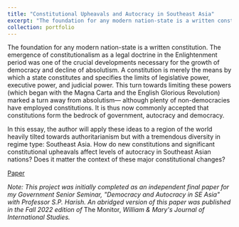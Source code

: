 ```yaml
---
title: "Constitutional Upheavals and Autocracy in Southeast Asia"
excerpt: "The foundation for any modern nation-state is a written constitution. The emergence of constitutionalism as a legal doctrine in the Enlightenment period was one of the crucial developments necessary for the growth of democracy and decline of absolutism. A constitution is merely the means by which a state constitutes and specifies the limits of legislative power, executive power, and judicial power. This turn towards limiting these powers (which began with the Magna Carta and the English Glorious Revolution) marked a turn away from absolutism— although plenty of non-democracies have employed constitutions.1 It is thus now commonly accepted that constitutions form the bedrock of government, autocracy and democracy."
collection: portfolio
---
```

The foundation for any modern nation-state is a written constitution. The emergence of constitutionalism as a legal doctrine in the Enlightenment period was one of the crucial developments necessary for the growth of democracy and decline of absolutism. A constitution is merely the means by which a state constitutes and specifies the limits of legislative power, executive power, and judicial power. This turn towards limiting these powers (which began with the Magna Carta and the English Glorious Revolution) marked a turn away from absolutism— although plenty of non-democracies have employed constitutions. It is thus now commonly accepted that constitutions form the bedrock of government, autocracy and democracy.

In this essay, the author will apply these ideas to a region of the world heavily tilted towards authoritarianism but with a tremendous diversity in regime type: Southeast Asia. How do new constitutions and significant constitutional upheavals affect levels of autocracy in Southeast Asian nations? Does it matter the context of these major constitutional changes?

[Paper](https://github.com/dkposthumus/danielposthumus.github.io/blob/master/_portfolio/constitution-autocracy-posthumus_2022/constitution_autocracy_posthumus.pdf)

*Note: This project was initially completed as an independent final paper for my Government Senior Seminar, "Democracy and Autocracy in SE Asia" with Professor S.P. Harish. An abridged version of this paper was published in the Fall 2022 edition of* The Monitor, *William & Mary's Journal of International Studies.*